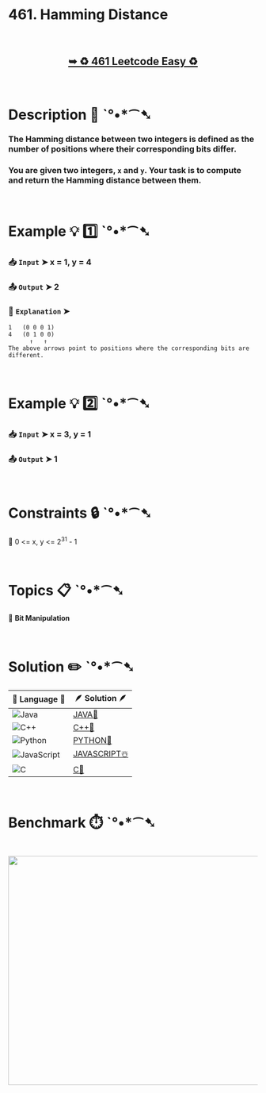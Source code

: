 # 461. Hamming Distance

</br>

<h2 align="center"> 

<a href="https://leetcode.com/problems/hamming-distance/description/"><strong>➥ ♻️ 461 Leetcode Easy ♻️ </strong></a>
</h2>

</br>

# Description 📜 ˋ°•*⁀➷

### The Hamming distance between two integers is defined as the number of positions where their corresponding bits differ.

### You are given two integers, `x` and `y`. Your task is to compute and return the Hamming distance between them.

</br>

# Example 💡 1️⃣ ˋ°•*⁀➷

  ### 📥 `Input`  ➤ x = 1, y = 4

  ### 📤 `Output`  ➤ 2

  ### 🔦 `Explanation`  ➤

    1   (0 0 0 1)
    4   (0 1 0 0)
          ↑   ↑
    The above arrows point to positions where the corresponding bits are different.

</br>

# Example 💡 2️⃣ ˋ°•*⁀➷

  ### 📥 `Input` ➤ x = 3, y = 1

  ### 📤 `Output`  ➤ 1

</br>

# Constraints 🔒 ˋ°•*⁀➷

🔹 0 <= x, y <= 2<sup>31</sup> - 1 </br>

</br>

# Topics 📋 ˋ°•*⁀➷

🔸 **Bit Manipulation**  </br>

</br>

# Solution ✏️ ˋ°•*⁀➷

| 📒 Language 📒  | 🪶 Solution 🪶 |
| ------------- | ------------- |
|  ![Java](https://img.shields.io/badge/java-%23ED8B00.svg?style=for-the-badge&logo=openjdk&logoColor=white)  | [JAVA🍁]() |
|  ![C++](https://img.shields.io/badge/c++-%2300599C.svg?style=for-the-badge&logo=c%2B%2B&logoColor=white)  | [C++🎲]()  |
|  ![Python](https://img.shields.io/badge/python-3670A0?style=for-the-badge&logo=python&logoColor=ffdd54)    | [PYTHON🍰]() |
| ![JavaScript](https://img.shields.io/badge/javascript-%23323330.svg?style=for-the-badge&logo=javascript&logoColor=%23F7DF1E)   | [JAVASCRIPT☃️]() |
|   ![C](https://img.shields.io/badge/c-%2300599C.svg?style=for-the-badge&logo=c&logoColor=white)   | [C💖]()  |

</br>

# Benchmark ⏱️ ˋ°•*⁀➷

<h1  align="center" >

<img src ="" width = "700px" height="462px" />

</h1>
